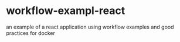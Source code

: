 # workflow-exampl-react
an example of a react application using workflow examples and good practices for docker
